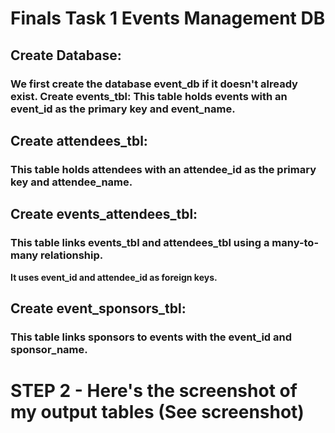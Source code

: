 # **Finals Task 1** **Events Management DB**
## Create Database:
### We first create the database event_db if it doesn't already exist. Create events_tbl: This table holds events with an event_id as the primary key and event_name.

## Create attendees_tbl:
### This table holds attendees with an attendee_id as the primary key and attendee_name.

## Create events_attendees_tbl:
### This table links events_tbl and attendees_tbl using a many-to-many relationship.

**It uses event_id and attendee_id as foreign keys.**

## Create event_sponsors_tbl:
### This table links sponsors to events with the event_id and sponsor_name.

# STEP 2 - Here's the screenshot of my output tables (See screenshot)
